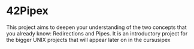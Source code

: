 # 42Pipex
This project aims to deepen your understanding of the two concepts that you already know: Redirections and Pipes. It is an introductory project for the bigger UNIX projects that will appear later on in the cursusipex
